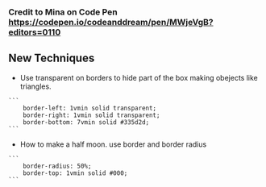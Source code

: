 ### Credit to Mina on Code Pen https://codepen.io/codeanddream/pen/MWjeVgB?editors=0110

## New Techniques
- Use transparent on borders to hide part of the box making obejects like triangles.

````
```
    border-left: 1vmin solid transparent;
    border-right: 1vmin solid transparent;
    border-bottom: 7vmin solid #335d2d;
```
````

- How to make a half moon. use border and border radius


````
```
    border-radius: 50%;
    border-top: 1vmin solid #000;
```
````